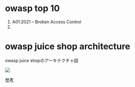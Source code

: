 # owasp top 10

1. A01:2021 – Broken Access Control
2. 

# owasp juice shop architecture

owasp juice shopのアーキテクチャ図

![](https://pwning.owasp-juice.shop/introduction/img/architecture-diagram.png)

[参考](https://pwning.owasp-juice.shop/introduction/architecture.html)

